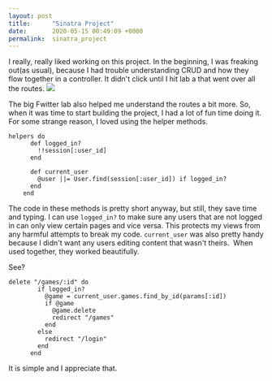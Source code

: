 ```yaml
---
layout: post
title:      "Sinatra Project"
date:       2020-05-15 00:49:09 +0000
permalink:  sinatra_project
---
```



I really, really liked working on this project. In the beginning, I was freaking out(as usual), because I had trouble understanding CRUD and how they flow together in a controller. It didn't click until I hit lab a that went over all the routes. 
![](https://media.giphy.com/media/cNwYCZjq9fOQAwmcPi/giphy.gif)

The big Fwitter lab also helped me understand the routes a bit more. So, when it was time to start building the project, I had a lot of fun time doing it. For some strange reason, I loved using the helper methods. 

```
helpers do
      def logged_in?
        !!session[:user_id]
      end
  
      def current_user
        @user ||= User.find(session[:user_id]) if logged_in?
      end
    end

```

The code in these methods is pretty short anyway, but still, they save time and typing. I can use `logged_in?` to make sure any users that are not logged in can only view certain pages and vice versa. This protects my views from any harmful attempts to break my code. `current_user` was also pretty handy because I didn't want any users editing content that wasn't theirs.  When used together, they worked beautifully.

See?

```
delete "/games/:id" do 
        if logged_in?
          @game = current_user.games.find_by_id(params[:id])
          if @game 
            @game.delete
            redirect "/games"
          end 
        else
          redirect "/login"
        end    
      end

```

It is simple and I appreciate that. 


